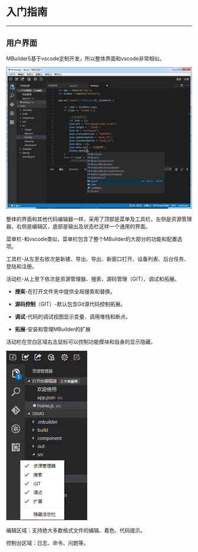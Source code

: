 # 入门指南

----------
## 用户界面 ##

MBuilder5基于vscode定制开发，所以整体界面和vscode非常相似。

<img src="image/welcome/welcome.png" />

整体的界面和其他代码编辑器一样，采用了顶部是菜单及工具栏，左侧是资源管理器，右侧是编辑区，底部是输出及状态栏这样一个通用的界面。

菜单栏-和vscode类似，菜单栏包含了整个MBuilder的大部分的功能和配置选项。

工具栏-从左至右依次是新建、导出、导出、新窗口打开、设备列表、后台任务、登陆和注册。

活动栏-从上至下依次是资源管理器、搜索、源码管理（GIT）、调试和拓展。



- **搜索**-在打开文件夹中提供全局搜索和替换。


- **源码控制**（GIT）-默认包含Git源代码控制拓展。


- **调试**-代码的调试视图显示变量、调用堆栈和断点。


- **拓展**-安装和管理MBuilder的扩展

活动栏在空白区域右击鼠标可以控制功能模块和自身的显示隐藏。

<img src="image/welcome/activitybar.png" />

编辑区域：支持绝大多数格式文件的编辑、着色、代码提示。

控制台区域：日志、命令、问题等。